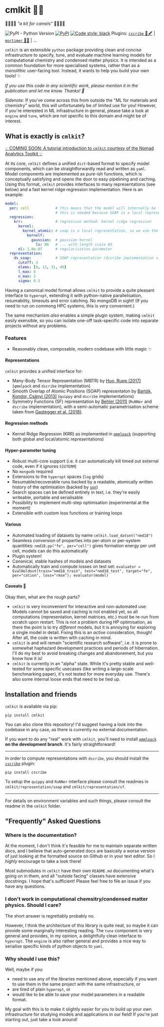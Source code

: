 # cmlkit 🐫🧰

🐫🧰🐫🧰 *"a kit for camels"* 🐫🧰🐫🧰

![PyPI - Python Version](https://img.shields.io/pypi/pyversions/cmlkit.svg) [![PyPI](https://img.shields.io/pypi/v/cmlkit.svg)](https://pypi.org/project/cmlkit/) [![Code style: black](https://img.shields.io/badge/code%20style-black-000000.svg)](https://github.com/python/black) Plugins: [`cscribe` 🐫🖋️](https://github.com/sirmarcel/cscribe) | [`mortimer` 🎩⏰](https://gitlab.com/sirmarcel/mortimer) | ...

`cmlkit` is an extensible `python` package providing clean and concise infrastructure to specify, tune, and evaluate machine learning models for computational chemistry and condensed matter physics. It is intended as a common foundation for more specialised systems, rather than as a monolithic user-facing tool. Instead, it wants to help you build your own tools! ✨

*If you use this code in any scientific work, please mention it in the publication and let me know. Thanks! 🐫*

*Sidenote*: If you've come across this from outside the "ML for materials and chemistry" world, this will unfortunately be of limited use for you! However, if you're interested in ML infrastructure in general, please take a look at `engine` and `tune`, which are not specific to this domain and might be of interest.

## What is exactly is `cmlkit`?

[💡 COMING SOON: A tutorial introduction to `cmlkit` courtesy of the Nomad Analytics Toolkit 💡](https://nomad-coe.eu)

At its core, `cmlkit` defines a unified `dict`-based format to specify model components, which can be straightforwardly read and written as `yaml`. Model components are implemented as pure-ish functions, which is conceptually satisfying and opens the door to easy pipelining and caching. Using this format, `cmlkit` provides interfaces to many representations (see below) and a fast kernel ridge regression implementation. Here is an example:

```yaml
model:
  per: cell 		   # this means that the model will internally be trained with energies per unit cell,
                       # this is needed because SOAP is a local representation, so the KRR model is extensive
  regression:
    krr:			   # regression method: kernel ridge regression
      kernel:
        kernel_atomic: # soap is a local representation, so we use the appropriate kernel
          kernelf:
            gaussian:  # gaussian kernel
              ls: 80   # ... with length scale 80
      nl: 1.0e-07      # regularisation parameter
  representation:
    ds_soap:  		   # SOAP representation (dscribe implementation via plugin)
      cutoff: 3	
      elems: [8, 13, 31, 49]
      l_max: 8
      n_max: 2
      sigma: 0.5
```

Having a canonical model format allows `cmlkit` to provide a quite pleasant interface to `hyperopt`, extending it with python-native parallelisation, resumability, timeouts and error catching. No mongoDB in sight! (If you need to run on commong HPC systems, this is *very* convenient.)

The same mechanism *also* enables a simple plugin system, making `cmlkit` easily exensible, so you can isolate one-off task-specific code into separate projects without any problems.

### Features

- Reasonably clean, composable, modern codebase with little magic ✨

#### Representations

`cmlkit` provides a unified interface for:

- Many-Body Tensor Representation (MBTR) by [Huo, Rupp (2017)](https://arxiv.org/abs/1704.06439) (`qmmlpack` and `dscribe` implementation)
- Smooth Overlap of Atomic Positions (SOAP) representaton by [Bartók, Kondor, Csányi (2013)](https://doi.org/10.1103/PhysRevB.87.184115) (`quippy` and `dscribe` implementations)
- Symmetry Functions (SF) representation by [Behler (2011)](https://doi.org/10.1063/1.3553717) (`RuNNer` and `dscribe` implementation), with a semi-automatic parametrisation scheme taken from [Gastegger et al. (2018)](https://doi.org/10.1063/1.5019667).

#### Regression methods

- Kernel Ridge Regression (KRR) as implemented in [`qmmlpack`](https://gitlab.com/qmml/qmmlpack) (supporting both global and local/atomic representations)

#### Hyper-parameter tuning

- Robust multi-core support (i.e. it can automatically kill timed out external code, even if it ignores `SIGTERM`)
- No `mongodb` required
- Extensions to the `hyperopt` spaces (`log` grids)
- Resumable/recoverable runs backed by a readable, atomically written history of the optimisation (backed by [`son`](https://github.com/flokno/son))
- Search spaces can be defined entirely in text, i.e. they're easily writeable, portable and serialisable
- Possibility to implement multi-step optimisation (experimental at the moment)
- Extensible with custom loss functions or training loops

#### Various

- Automated loading of datasets by name `cmlkit.load_datset("nmd18")`
- Seamless conversion of properties into per-atom or per-system quantities: `nmd18.pp("fe", per="cell")` gives formation energy per unit cell, models can do this automatically
- Plugin system!
- Canonical, stable hashes of models and datasets
- Automatically train and compute losses on test set: `evaluator = EvalHoldout(train="nmd18_train", test="nmd18_test", target="fe", per="cation", loss="rmse"); evaluator(model)` 


#### Caveats 😬

Okay then, what are the rough parts?

- `cmlkit` is very inconvenient for interactive and non-automated use: Models cannot be saved and caching is not enabled yet, so all computations (representation, kernel matrices, etc.) must be re-run from scratch upon restart. This is not a problem during HP optimisation, as there the point is to try *different* models, but it is annoying for exploring a single model in detail. Fixing this is an *active* consideration, though! After all, the code is written with caching in mind.
- `cmlkit` is and will remain "scientific research software", i.e. it is prone to somewhat haphazard development practices and periods of hibernation. I'll do my best to avoid breaking changes and abandonement, but you know how it is!
- `cmlkit` is currently in an "alpha" state. While it's pretty stable and well-tested for some specific usecases (like writing a large-scale benchmarking paper), it's not tested for more everyday use. There's also some internal loose ends that need to be tied up.

## Installation and friends

`cmlkit` is available via pip:

```
pip install cmlkit
```

You can also clone this repository! I'd suggest having a look into the codebase in any case, as there is currently no external documentation.

If you want to do any "real" work with `cmlkit`, you'll need to install [`qmmlpack`](https://gitlab.com/qmml/qmmlpack/-/tree/development) **on the development branch**. It's fairly straightforward!

***

In order to compute representations with `dscribe`, you should install the [`cscribe`](https://github.com/sirmarcel/cscribe) plugin:

```
pip install cscribe
```

To setup the `quippy` and `RuNNer` interface please consult the readmes in `cmlkit/representation/soap` and `cmlkit/representation/sf`.

***

For details on environment variables and such things, please consult the readme in the `cmlkit` folder.

## "Frequently" Asked Questions

### Where is the documentation?

At the moment, I don't think it's feasible for me to maintain separate written docs, and I believe that auto-generated docs are basically a worse version of just looking at the formatted source on Github or in your text editor. So I *highly* encourage to take a look there!

Most submodules in `cmlkit` have their own `README.md` documenting what's going on in them, and all "outside facing" classes have extensive docstrings. I hope that's sufficient! Please feel free to file an issue if you have any questions.

### I don't work in computational chemsitry/condensed matter physics. Should I care?

The short answer is regrettably probably no. 

However, I think the architecture of this library is quite neat, so maybe it can provide some marginally interesting reading. The `tune` component is very general and provides, in my opinion, a delightfully clean interface to `hyperopt`. The `engine` is also rather general and provides a nice way to serialise specific kinds of python objects to `yaml`.

### Why should I use this?

Well, maybe if you:

- need to use any of the libraries mentioned above, especially if you want to use them in the same project with the same infrastructure, or
- are tired of plain `hyperopt`, or
- would like to be able to save your model parameters in a readable format.

My goal with this is to make it slightly easier for you to build up your own infrastructure for studying models and applications in our field! If you're just starting out, just take a look around!


